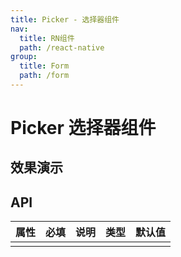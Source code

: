 ```yaml
---
title: Picker - 选择器组件
nav:
  title: RN组件
  path: /react-native
group:
  title: Form
  path: /form
---
```


# Picker 选择器组件

## 效果演示

## API

| 属性 | 必填 | 说明 | 类型 | 默认值 |
| ---- | ---- | ---- | ---- | ------ |
|      |      |      |      |        |
